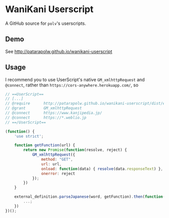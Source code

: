 # WaniKani Userscript

A GitHub source for `polv`'s userscripts.

## Demo

See <http://patarapolw.github.io/wanikani-userscript>

## Usage

I recommend you to use UserScript's native `GM_xmlhttpRequest` and `@connect`, rather than `https://cors-anywhere.herokuapp.com/`, so

```javascript
// ==UserScript==
// [...]
// @require      http://patarapolw.github.io/wanikani-userscript/dist/external_definition.js
// @grant        GM_xmlhttpRequest
// @connect      https://www.kanjipedia.jp/
// @connect      https://*.weblio.jp
// ==/UserScript==

(function() {
    'use strict';

    function getFunction(url) {
        return new Promise(function(resolve, reject) {
            GM_xmlhttpRequest({
                method: "GET",
                url: url,
                onload: function(data) { resolve(data.responseText) },
                onerror: reject
            });
        })
    }

    external_definition.parseJapanese(word, getFunction).then(function(r) {
        ...;
    })
})();
```
